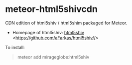 meteor-html5shivcdn
===================

CDN edition of html5shiv / html5shim packaged for Meteor.

- Homepage of html5shiv: [html5shiv][] \<<https://github.com/aFarkas/html5shiv//>\>

To install:

> meteor add mirageglobe:html5shiv

[html5shiv]: https://code.google.com/p/html5shiv/
